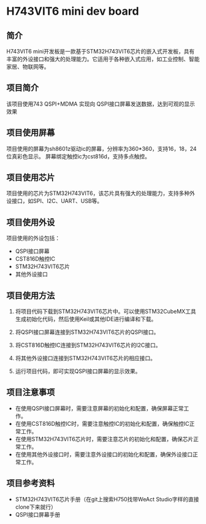 

# H743VIT6 mini dev board

## 简介

H743VIT6 mini开发板是一款基于STM32H743VIT6芯片的嵌入式开发板，具有丰富的外设接口和强大的处理能力。它适用于各种嵌入式应用，如工业控制、智能家居、物联网等。

## 项目简介

该项目使用743 QSPI+MDMA 实现向 QSPI接口屏幕发送数据，达到可观的显示效果

## 项目使用屏幕

项目使用的屏幕为sh8601z驱动ic的屏幕，分辨率为360*360，支持16，18，24位真彩色显示。
屏幕绑定触控ic为cst816d，支持多点触控。

## 项目使用芯片

项目使用的芯片为STM32H743VIT6，该芯片具有强大的处理能力，支持多种外设接口，如SPI、I2C、UART、USB等。

## 项目使用外设

项目使用的外设包括：

- QSPI接口屏幕
- CST816D触控IC
- STM32H743VIT6芯片
- 其他外设接口

## 项目使用方法

1. 将项目代码下载到STM32H743VIT6芯片中。可以使用STM32CubeMX工具生成初始化代码，然后使用Keil或其他IDE进行编译和下载。

2. 将QSPI接口屏幕连接到STM32H743VIT6芯片的QSPI接口。

3. 将CST816D触控IC连接到STM32H743VIT6芯片的I2C接口。

4. 将其他外设接口连接到STM32H743VIT6芯片的相应接口。

5. 运行项目代码，即可实现QSPI接口屏幕的显示效果。

## 项目注意事项

- 在使用QSPI接口屏幕时，需要注意屏幕的初始化和配置，确保屏幕正常工作。
- 在使用CST816D触控IC时，需要注意触控IC的初始化和配置，确保触控IC正常工作。
- 在使用STM32H743VIT6芯片时，需要注意芯片的初始化和配置，确保芯片正常工作。
- 在使用其他外设接口时，需要注意外设接口的初始化和配置，确保外设接口正常工作。

## 项目参考资料

- STM32H743VIT6芯片手册（在git上搜索H750找带WeAct Studio字样的直接clone下来就行）
- QSPI接口屏幕手册


